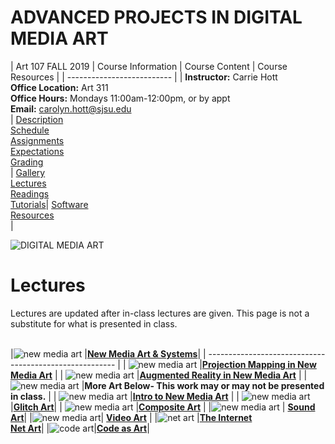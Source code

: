 # **ADVANCED PROJECTS IN DIGITAL MEDIA ART**

|  Art 107 FALL 2019  | Course Information  | Course Content | Course Resources |
| -------------------------- |
| **Instructor:** Carrie Hott <br> **Office Location:** Art 311 <br> **Office Hours:** Mondays 11:00am-12:00pm, or by appt <br> **Email:** carolyn.hott@sjsu.edu <br> | [Description](https://carriehott.github.io/sjsu-art107/#course-description) <br>  [Schedule](https://carriehott.github.io/sjsu-art107/schedule) <br> [Assignments](https://carriehott.github.io/sjsu-art107/assignments)<br>  [Expectations](https://carriehott.github.io/sjsu-art107/#course-expectations) <br>[Grading](https://carriehott.github.io/sjsu-art107/grading)<br>| [Gallery](https://carriehott.github.io/sjsu-art107/critiques)<br> [Lectures](https://carriehott.github.io/sjsu-art107/lectures)<br> [Readings](https://carriehott.github.io/sjsu-art107/readings) <br> [Tutorials](https://carriehott.github.io/sjsu-art107/tutorials)| [Software](https://carriehott.github.io/sjsu-art107/programs) <br> [Resources](https://carriehott.github.io/sjsu-art107/resources) <br>|

![DIGITAL MEDIA ART](gradient_4.jpg)

# Lectures
Lectures are updated after in-class lectures are given. This page is not a substitute for what is presented in class.
<br>
<br>



|![new media art](TaeyoonChoi_Care.png) |**[New Media Art & Systems](https://docs.google.com/presentation/d/1mWILoiB9X-aAfptoJjkoWr__gMcCZVDqyRPpYRm4AfI/edit?usp=sharing)**|
| ------------------------------------------------------- |
| ![new media art](NewMediaArt.png) |**[Projection Mapping in New Media Art](https://docs.google.com/presentation/d/1bHbT8JEAdPRr0eBof5S7EjptX2k_fZfBt-E2Nw3CwIg/edit?usp=sharing)** |
| ![new media art](NewMediaArt.png) |**[Augmented Reality in New Media Art](https://docs.google.com/presentation/d/1aYeYEUPPzzb0RUJNVHDRRFj17bRXL2FdM-rAKSuYPDo/edit?usp=sharing)** |
| ![new media art](NewMediaArt.png) |**More Art Below- This work may or may not be presented in class.** |
| ![new media art](NewMediaArt.png) |**[Intro to New Media Art](https://carriehott.github.io/sjsu-art107/lectures/Intro_NewMediaArt/)** |
| ![new media art](GlitchArt.png)|**[Glitch Art](https://carriehott.github.io/sjsu-art107/lectures/glitch/)**|
| ![new media art](CompositeArt.png) |**[Composite Art](https://carriehott.github.io/sjsu-art107/lectures/Composite/)** |
|![new media art](SoundArt.png) | **[Sound Art](https://carriehott.github.io/sjsu-art107/lectures/Sound_Art/)**|
|![new media art](VideoArt.png)| **[Video Art](https://carriehott.github.io/sjsu-art107/lectures/Intro_VideoArt/)** |
|![net art](Net_Art.png) |[**The Internet**](https://carriehott.github.io/sjsu-art107/lectures/Intro_HTML_CSS/) <br> [**Net Art**](https://carriehott.github.io/sjsu-art107/lectures/Net_Art/)|
|![code art](InteractiveArt.png)|[**Code as Art**](https://carriehott.github.io/sjsu-art107/lectures/Interactive_Art/)|

